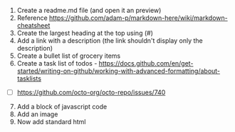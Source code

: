 1. Create a readme.md file (and open it an preview)
2. Reference https://github.com/adam-p/markdown-here/wiki/markdown-cheatsheet
3. Create the largest heading at the top using (#)
4. Add a link with a description (the link shouldn't display only the description)
5. Create a bullet list of grocery items
6. Create a task list of todos - https://docs.github.com/en/get-started/writing-on-github/working-with-advanced-formatting/about-tasklists

- [ ] https://github.com/octo-org/octo-repo/issues/740

7. Add a block of javascript code
8. Add an image
9. Now add standard html
